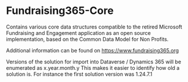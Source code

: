# Fundraising365-Core

Contains various core data structures compatible to the retired Microsoft Fundraising and Engagement application as an open source implementation, based on the Common Data Model for Non Profits.

Additional information can be found on https://www.fundraising365.org

Versions of the solution for import into Dataverse / Dynamics 365 will be enumerated as x.year.month.y
This makes it easier to identify how old a solution is. For instance the first solution version was 1.24.7.1 
